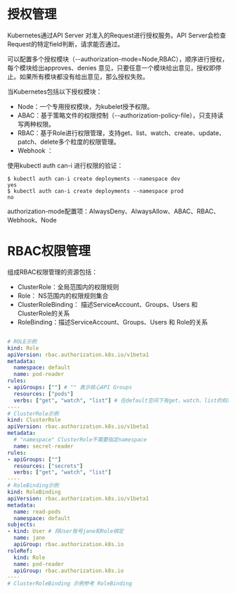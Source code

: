  
 # 授权管理

 Kubernetes通过API Server 对准入的Request进行授权服务。API Server会检查Request的特定field判断，请求能否通过。

 可以配置多个授权模块（--authorization-mode=Node,RBAC），顺序进行授权，每个模块给出approves、denies 意见，只要任意一个模块给出意见，授权即停止。如果所有模块都没有给出意见，那么授权失败。

当Kubernetes包括以下授权模块：

- Node：一个专用授权模块，为kubelet授予权限。
- ABAC：基于策略文件的权限控制（--authorization-policy-file），只支持读写两种权限。
- RBAC：基于Role进行权限管理，支持get、list、watch、create、update、patch、delete多个粒度的权限管理。
- Webhook ：

使用kubectl auth can-i 进行权限的验证：

```shell
$ kubectl auth can-i create deployments --namespace dev
yes
$ kubectl auth can-i create deployments --namespace prod
no
```
authorization-mode配置项：AlwaysDeny、AlwaysAllow、ABAC、RBAC、Webhook、Node

# RBAC权限管理

组成RBAC权限管理的资源包括：

- ClusterRole：全局范围内的权限规则
- Role： NS范围内的权限规则集合
- ClusterRoleBinding： 描述ServiceAccount、Groups、Users 和 ClusterRole的关系
- RoleBinding：描述ServiceAccount、Groups、Users 和 Role的关系

```yaml

# ROLE示例
kind: Role
apiVersion: rbac.authorization.k8s.io/v1beta1
metadata:
  namespace: default
  name: pod-reader
rules:
- apiGroups: [""] # "" 表示核心API Groups
  resources: ["pods"]
  verbs: ["get", "watch", "list"] # 在default空间下有get、watch、list的权限
----
# ClusterRole示例
kind: ClusterRole
apiVersion: rbac.authorization.k8s.io/v1beta1
metadata:
  # "namespace" ClusterRole不需要指定namespace
  name: secret-reader
rules:
- apiGroups: [""]
  resources: ["secrets"]
  verbs: ["get", "watch", "list"]
----
# RoleBinding示例
kind: RoleBinding
apiVersion: rbac.authorization.k8s.io/v1beta1
metadata:
  name: read-pods
  namespace: default
subjects:
- kind: User # 将User账号jane和Role绑定
  name: jane
  apiGroup: rbac.authorization.k8s.io
roleRef:
  kind: Role
  name: pod-reader
  apiGroup: rbac.authorization.k8s.io
----
# ClusterRoleBinding 示例参考 RoleBinding

```


